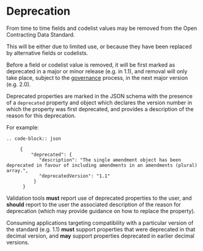 # Deprecation

From time to time fields and codelist values may be removed from the Open Contracting Data Standard.

This will be either due to limited use, or because they have been replaced by alternative fields or codelists.

Before a field or codelist value is removed, it will be first marked as deprecated in a major or minor release (e.g. in 1.1), and removal will only take place, subject to the [governance](../../../../support/governance/#deprecation-policy) process, in the next major version (e.g. 2.0).

Deprecated properties are marked in the JSON schema with the presence of a `deprecated` property and object which declares the version number in which the property was first deprecated, and provides a description of the reason for this deprecation. 

For example:

```eval_rst
.. code-block:: json
     
     {   
         "deprecated": {
            "description": "The single amendment object has been deprecated in favour of including amendments in an amendments (plural) array.",
            "deprecatedVersion": "1.1"
          }
      }

```

Validation tools **must** report use of deprecated properties to the user, and **should** report to the user the associated description of the reason for deprecation (which may provide guidance on how to replace the property).

Consuming applications targeting compatibility with a particular version of the standard (e.g. 1.1) **must** support properties that were deprecated in that decimal version, and **may** support properties deprecated in earlier decimal versions. 


